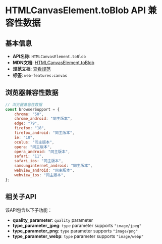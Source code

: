 # HTMLCanvasElement.toBlob API 兼容性数据

## 基本信息

- **API名称**: `HTMLCanvasElement.toBlob`
- **MDN文档**: [HTMLCanvasElement.toBlob](https://developer.mozilla.org/docs/Web/API/HTMLCanvasElement/toBlob)
- **规范文档**: [查看规范](https://html.spec.whatwg.org/multipage/canvas.html#dom-canvas-toblob-dev)
- **标签**: `web-features:canvas`

## 浏览器兼容性数据

```javascript
// 浏览器兼容性数据
const browserSupport = {
    chrome: "50",
    chrome_android: "同主版本",
    edge: "79",
    firefox: "18",
    firefox_android: "同主版本",
    ie: "10",
    oculus: "同主版本",
    opera: "同主版本",
    opera_android: "同主版本",
    safari: "11",
    safari_ios: "同主版本",
    samsunginternet_android: "同主版本",
    webview_android: "同主版本",
    webview_ios: "同主版本",
};

```

## 相关子API

该API包含以下子功能：

- **quality_parameter**: `quality` parameter
- **type_parameter_jpeg**: `type` parameter supports `"image/jpeg"`
- **type_parameter_png**: `type` parameter supports `"image/png"`
- **type_parameter_webp**: `type` parameter supports `"image/webp"`

